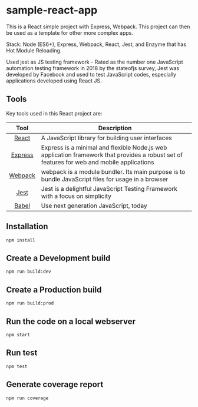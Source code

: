 # sample-react-app

This is a React simple project with Express, Webpack. This project can then be used as a template for other more complex apps.

Stack: Node (ES6+), Express, Webpack, React, Jest, and Enzyme that has Hot Module Reloading.

Used jest as JS testing framework - Rated as the number one JavaScript automation testing framework in 2018 by the stateofjs survey, Jest was developed by Facebook and used to test JavaScript codes, especially applications developed using React JS.

## Tools
Key tools used in this React project are:

| Tool             | Description   |
| :-------------:|--------------|
| [React](http://facebook.github.io/react/index.html) | A JavaScript library for building user interfaces |
| [Express](http://expressjs.com/) | Express is a minimal and flexible Node.js web application framework that provides a robust set of features for web and mobile applications |
| [Webpack](https://webpack.js.org/) | webpack is a module bundler. Its main purpose is to bundle JavaScript files for usage in a browser |
| [Jest](https://jestjs.io//) | Jest is a delightful JavaScript Testing Framework with a focus on simplicity |
| [Babel](https://babeljs.io/) | Use next generation JavaScript, today |

## Installation

    npm install

## Create a Development build

    npm run build:dev

## Create a Production build

    npm run build:prod

## Run the code on a local webserver

    npm start

## Run test

    npm test

## Generate coverage report

    npm run coverage

